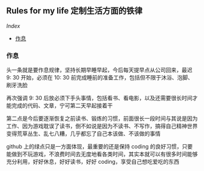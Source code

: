 ## Rules for my life 定制生活方面的铁律

*Index*

<ul>
  <li><a href="#daily">作息</a></li>
</ul>


<h3 id="daily">作息</h3>

头一条就是要作息规律，坚持长期早睡早起，今后每天提早点从公司回来，最迟 9: 30 开始，必须在 10: 30 前完成睡前的准备工作，包括但不限于沐浴、泡脚、刷牙洗脸

再次强调 9: 30 后放必须下手头事情，包括看书、看电影，以及还需要很长时间才能完成的代码、文章，宁可第二天早起接着干

第二点是今后要逐渐恢复之前读书、锻炼的习惯，前面很长一段时间与其说是因为工作、因为游戏耽误了读书，倒不如说是因为不读书、不写作，搞得自己精神世界变得荒草丛生、乱七八糟，几乎都忘了自己本该做、不该做的事情

github 上的绿点只是一方面体现，最重要的还是保持 coding 的良好习惯，只要能做到不玩游戏，不浪费时间去无度地看各类时间，其实本就可以有很多时间能够充分利用，好好休息，好好读书，好好 coding，享受自己想吃爱吃的东西
